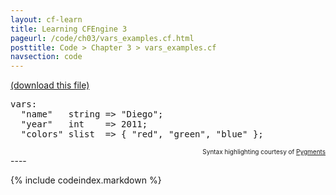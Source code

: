 ```yaml
---
layout: cf-learn
title: Learning CFEngine 3
pageurl: /code/ch03/vars_examples.cf.html
posttitle: Code > Chapter 3 > vars_examples.cf
navsection: code
---
```


[(download this file)](https://raw.github.com/zzamboni/cf-learn.info/master/src/ch03/vars_examples.cf)

<div class="highlight"><pre><span class="kd">vars</span><span class="p">:</span>
  <span class="p">&quot;</span><span class="nv">name</span><span class="p">&quot;</span>   <span class="kt">string</span> <span class="o">=&gt;</span> <span class="s">&quot;Diego&quot;</span><span class="p">;</span>
  <span class="p">&quot;</span><span class="nv">year</span><span class="p">&quot;</span>   <span class="kt">int</span>    <span class="o">=&gt;</span> <span class="mi">2011</span><span class="p">;</span>
  <span class="p">&quot;</span><span class="nv">colors</span><span class="p">&quot;</span> <span class="kt">slist</span>  <span class="o">=&gt;</span> <span class="p">{</span> <span class="s">&quot;red&quot;</span><span class="p">,</span> <span class="s">&quot;green&quot;</span><span class="p">,</span> <span class="s">&quot;blue&quot;</span> <span class="p">};</span>
</pre></div>

<div align="right"><font size="-2">Syntax highlighting courtesy of <a href="http://blog.zzamboni.org/cfengine3-lexer-for-pygments">Pygments</a></font></div>
----

{% include codeindex.markdown %}
